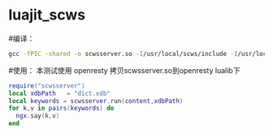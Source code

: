 luajit_scws
===============
#编译：
```bash
gcc -fPIC -shared -o scwsserver.so -I/usr/local/scws/include -I/usr/local/openresty/luajit/include/luajit-2.1 -L/usr/local/scws/lib -L/usr/local/openresty/luajit/lib scwsCApi2.c -lscws -lluajit-5.1
```
#使用：
  本测试使用 openresty
  拷贝scwsserver.so到openresty lualib下

```lua
require("scwsserver")
local xdbPath	= "dict.xdb"
local keywords = scwsserver.run(content,xdbPath)
for k,v in pairs(keywords) do
  ngx.say(k,v)
end
```

